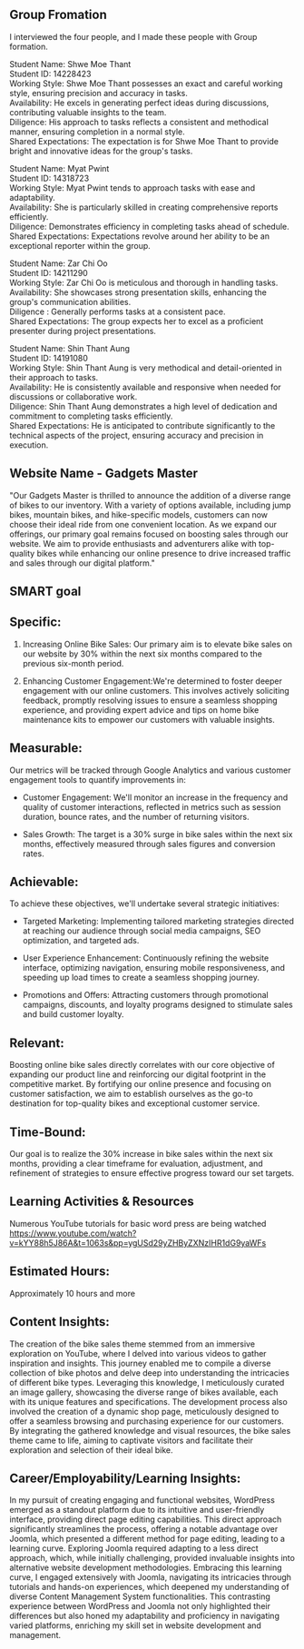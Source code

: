 ## Group Fromation
I interviewed the four people, and I made these people with Group formation.

Student Name: Shwe Moe Thant  
Student ID: 14228423  
Working Style: Shwe Moe Thant possesses an exact and careful working style, ensuring precision and accuracy in tasks.  
Availability: He excels in generating perfect ideas during discussions, contributing valuable insights to the team.  
Diligence: His approach to tasks reflects a consistent and methodical manner, ensuring completion in a normal style.  
Shared Expectations: The expectation is for Shwe Moe Thant to provide bright and innovative ideas for the group's tasks.

Student Name: Myat Pwint  
Student ID: 14318723  
Working Style: Myat Pwint tends to approach tasks with ease and adaptability.  
Availability: She is particularly skilled in creating comprehensive reports efficiently.  
Diligence: Demonstrates efficiency in completing tasks ahead of schedule.  
Shared Expectations: Expectations revolve around her ability to be an exceptional reporter within the group.

Student Name: Zar Chi Oo  
Student ID: 14211290  
Working Style: Zar Chi Oo is meticulous and thorough in handling tasks.  
Availability: She showcases strong presentation skills, enhancing the group's communication abilities.  
Diligence : Generally performs tasks at a consistent pace.  
Shared Expectations: The group expects her to excel as a proficient presenter during project presentations.


Student Name: Shin Thant Aung  
Student ID: 14191080  
Working Style: Shin Thant Aung is very methodical and detail-oriented in their approach to tasks.  
Availability: He is consistently available and responsive when needed for discussions or collaborative work.  
Diligence: Shin Thant Aung demonstrates a high level of dedication and commitment to completing tasks efficiently.  
Shared Expectations: He is anticipated to contribute significantly to the technical aspects of the project, ensuring accuracy and precision in execution.

## Website Name  - Gadgets Master 

"Our Gadgets Master is thrilled to announce the addition of a diverse range of bikes to our inventory. With a variety of options available, including jump bikes, mountain bikes, and hike-specific models, customers can now choose their ideal ride from one convenient location. As we expand our offerings, our primary goal remains focused on boosting sales through our website. We aim to provide enthusiasts and adventurers alike with top-quality bikes while enhancing our online presence to drive increased traffic and sales through our digital platform."

## SMART goal
## Specific: 

1. Increasing Online Bike Sales: Our primary aim is to elevate bike sales on our website by 30% within the next six months compared to the previous six-month period.

2. Enhancing Customer Engagement:We're determined to foster deeper engagement with our online customers. This involves actively soliciting feedback, promptly resolving issues to ensure a seamless shopping experience, and providing expert advice and tips on home bike maintenance kits to empower our customers with valuable insights.


## Measurable: 
Our metrics will be tracked through Google Analytics and various customer engagement tools to quantify improvements in:

- Customer Engagement: We'll monitor an increase in the frequency and quality of customer interactions, reflected in metrics such as session duration, bounce rates, and the number of returning visitors.

- Sales Growth: The target is a 30% surge in bike sales within the next six months, effectively measured through sales figures and conversion rates.

## Achievable: 
To achieve these objectives, we'll undertake several strategic initiatives:

- Targeted Marketing: Implementing tailored marketing strategies directed at reaching our audience through social media campaigns, SEO optimization, and targeted ads.

- User Experience Enhancement: Continuously refining the website interface, optimizing navigation, ensuring mobile responsiveness, and speeding up load times to create a seamless shopping journey.

- Promotions and Offers: Attracting customers through promotional campaigns, discounts, and loyalty programs designed to stimulate sales and build customer loyalty.


## Relevant: 
Boosting online bike sales directly correlates with our core objective of expanding our product line and reinforcing our digital footprint in the competitive market. By fortifying our online presence and focusing on customer satisfaction, we aim to establish ourselves as the go-to destination for top-quality bikes and exceptional customer service.

## Time-Bound: 
Our goal is to realize the 30% increase in bike sales within the next six months, providing a clear timeframe for evaluation, adjustment, and refinement of strategies to ensure effective progress toward our set targets.

## Learning Activities & Resources
Numerous YouTube tutorials for basic word press are being watched
https://www.youtube.com/watch?v=kYY88h5J86A&t=1063s&pp=ygUSd29yZHByZXNzIHR1dG9yaWFs

## Estimated Hours: 
Approximately 10 hours and more


## Content Insights:

The creation of the bike sales theme stemmed from an immersive exploration on YouTube, where I delved into various videos to gather inspiration and insights. This journey enabled me to compile a diverse collection of bike photos and delve deep into understanding the intricacies of different bike types. Leveraging this knowledge, I meticulously curated an image gallery, showcasing the diverse range of bikes available, each with its unique features and specifications. The development process also involved the creation of a dynamic shop page, meticulously designed to offer a seamless browsing and purchasing experience for our customers. By integrating the gathered knowledge and visual resources, the bike sales theme came to life, aiming to captivate visitors and facilitate their exploration and selection of their ideal bike.

## Career/Employability/Learning Insights:

In my pursuit of creating engaging and functional websites, WordPress emerged as a standout platform due to its intuitive and user-friendly interface, providing direct page editing capabilities. This direct approach significantly streamlines the process, offering a notable advantage over Joomla, which presented a different method for page editing, leading to a learning curve. Exploring Joomla required adapting to a less direct approach, which, while initially challenging, provided invaluable insights into alternative website development methodologies. Embracing this learning curve, I engaged extensively with Joomla, navigating its intricacies through tutorials and hands-on experiences, which deepened my understanding of diverse Content Management System functionalities. This contrasting experience between WordPress and Joomla not only highlighted their differences but also honed my adaptability and proficiency in navigating varied platforms, enriching my skill set in website development and management.

